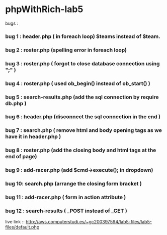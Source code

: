 # phpWithRich-lab5



bugs :

<h3> bug 1 : header.php ( in foreach loop) $teams instead of $team. </h3>
<h3>bug 2 : roster.php (spelling error in foreach loop) </h3>
<h3>bug 3 : roster.php (  forgot to close database connection using ";" ) </h3>
<h3>bug 4 : roster.php ( used ob_begin() instead of ob_start() )</h3>
<h3>bug 5 : search-results.php (add the sql connection by require db.php )</h3>
<h3>bug 6 : header.php (disconnect the sql connection in the end )</h3>
<h3>bug 7 : search.php ( remove html and body opening tags as we have it in header.php ) </h3>
<h3>bug 8 : roster.php (add the closing body and html tags at the end of page) </h3>
<h3>bug 9 : add-racer.php (add $cmd->execute(); in dropdown) </h3>
<h3>bug 10: search.php (arrange the closing form bracket ) </h3>
<h3>bug 11 : add-racer.php ( form in action attribute )</h3>
<h3>bug 12 : search-results ( _POST instead of _GET )</h3>




live link :: http://aws.computerstudi.es/~gc200397594/lab5-files/lab5-files/default.php
